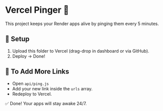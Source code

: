 # Vercel Pinger 🚀

This project keeps your Render apps alive by pinging them every 5 minutes.

## 🔹 Setup
1. Upload this folder to Vercel (drag-drop in dashboard or via GitHub).
2. Deploy → Done!

## 🔹 To Add More Links
- Open `api/ping.js`
- Add your new link inside the `urls` array.
- Redeploy to Vercel.

✅ Done! Your apps will stay awake 24/7.
